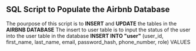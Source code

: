 
 ## SQL Script to Populate the Airbnb Database 

 The pourpose of this script is to **INSERT** and **UPDATE** the tables in the **AIRBNB DATABASE**
The insert to user table is to input the status of the user into the  user table in the database
**INSERT INTO "user"** (user_id, first_name, last_name, email, password_hash, phone_number, role) VALUES 

